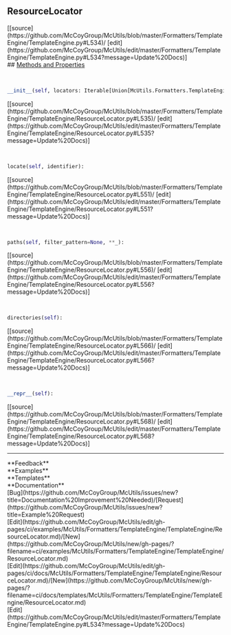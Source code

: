 ## <a id="McUtils.Formatters.TemplateEngine.TemplateEngine.ResourceLocator">ResourceLocator</a> 

<div class="docs-source-link" markdown="1">
[[source](https://github.com/McCoyGroup/McUtils/blob/master/Formatters/TemplateEngine/TemplateEngine.py#L534)/
[edit](https://github.com/McCoyGroup/McUtils/edit/master/Formatters/TemplateEngine/TemplateEngine.py#L534?message=Update%20Docs)]
</div>









<div class="collapsible-section">
 <div class="collapsible-section collapsible-section-header" markdown="1">
## <a class="collapse-link" data-toggle="collapse" href="#methods" markdown="1"> Methods and Properties</a> <a class="float-right" data-toggle="collapse" href="#methods"><i class="fa fa-chevron-down"></i></a>
 </div>
 <div class="collapsible-section collapsible-section-body collapse show" id="methods" markdown="1">
 
<a id="McUtils.Formatters.TemplateEngine.TemplateEngine.ResourceLocator.__init__" class="docs-object-method">&nbsp;</a> 
```python
__init__(self, locators: Iterable[Union[McUtils.Formatters.TemplateEngine.TemplateEngine.ResourcePathLocator, Iterable[str], Tuple[Iterable[str], Union[str, Iterable[str]]]]]): 
```
<div class="docs-source-link" markdown="1">
[[source](https://github.com/McCoyGroup/McUtils/blob/master/Formatters/TemplateEngine/TemplateEngine/ResourceLocator.py#L535)/
[edit](https://github.com/McCoyGroup/McUtils/edit/master/Formatters/TemplateEngine/TemplateEngine/ResourceLocator.py#L535?message=Update%20Docs)]
</div>


<a id="McUtils.Formatters.TemplateEngine.TemplateEngine.ResourceLocator.locate" class="docs-object-method">&nbsp;</a> 
```python
locate(self, identifier): 
```
<div class="docs-source-link" markdown="1">
[[source](https://github.com/McCoyGroup/McUtils/blob/master/Formatters/TemplateEngine/TemplateEngine/ResourceLocator.py#L551)/
[edit](https://github.com/McCoyGroup/McUtils/edit/master/Formatters/TemplateEngine/TemplateEngine/ResourceLocator.py#L551?message=Update%20Docs)]
</div>


<a id="McUtils.Formatters.TemplateEngine.TemplateEngine.ResourceLocator.paths" class="docs-object-method">&nbsp;</a> 
```python
paths(self, filter_pattern=None, **_): 
```
<div class="docs-source-link" markdown="1">
[[source](https://github.com/McCoyGroup/McUtils/blob/master/Formatters/TemplateEngine/TemplateEngine/ResourceLocator.py#L556)/
[edit](https://github.com/McCoyGroup/McUtils/edit/master/Formatters/TemplateEngine/TemplateEngine/ResourceLocator.py#L556?message=Update%20Docs)]
</div>


<a id="McUtils.Formatters.TemplateEngine.TemplateEngine.ResourceLocator.directories" class="docs-object-method">&nbsp;</a> 
```python
directories(self): 
```
<div class="docs-source-link" markdown="1">
[[source](https://github.com/McCoyGroup/McUtils/blob/master/Formatters/TemplateEngine/TemplateEngine/ResourceLocator.py#L566)/
[edit](https://github.com/McCoyGroup/McUtils/edit/master/Formatters/TemplateEngine/TemplateEngine/ResourceLocator.py#L566?message=Update%20Docs)]
</div>


<a id="McUtils.Formatters.TemplateEngine.TemplateEngine.ResourceLocator.__repr__" class="docs-object-method">&nbsp;</a> 
```python
__repr__(self): 
```
<div class="docs-source-link" markdown="1">
[[source](https://github.com/McCoyGroup/McUtils/blob/master/Formatters/TemplateEngine/TemplateEngine/ResourceLocator.py#L568)/
[edit](https://github.com/McCoyGroup/McUtils/edit/master/Formatters/TemplateEngine/TemplateEngine/ResourceLocator.py#L568?message=Update%20Docs)]
</div>



 </div>
</div>












---


<div markdown="1" class="text-secondary">
<div class="container">
  <div class="row">
   <div class="col" markdown="1">
**Feedback**   
</div>
   <div class="col" markdown="1">
**Examples**   
</div>
   <div class="col" markdown="1">
**Templates**   
</div>
   <div class="col" markdown="1">
**Documentation**   
</div>
   <div class="col" markdown="1">
   
</div>
   <div class="col" markdown="1">
   
</div>
   <div class="col" markdown="1">
   
</div>
</div>
  <div class="row">
   <div class="col" markdown="1">
[Bug](https://github.com/McCoyGroup/McUtils/issues/new?title=Documentation%20Improvement%20Needed)/[Request](https://github.com/McCoyGroup/McUtils/issues/new?title=Example%20Request)   
</div>
   <div class="col" markdown="1">
[Edit](https://github.com/McCoyGroup/McUtils/edit/gh-pages/ci/examples/McUtils/Formatters/TemplateEngine/TemplateEngine/ResourceLocator.md)/[New](https://github.com/McCoyGroup/McUtils/new/gh-pages/?filename=ci/examples/McUtils/Formatters/TemplateEngine/TemplateEngine/ResourceLocator.md)   
</div>
   <div class="col" markdown="1">
[Edit](https://github.com/McCoyGroup/McUtils/edit/gh-pages/ci/docs/McUtils/Formatters/TemplateEngine/TemplateEngine/ResourceLocator.md)/[New](https://github.com/McCoyGroup/McUtils/new/gh-pages/?filename=ci/docs/templates/McUtils/Formatters/TemplateEngine/TemplateEngine/ResourceLocator.md)   
</div>
   <div class="col" markdown="1">
[Edit](https://github.com/McCoyGroup/McUtils/edit/master/Formatters/TemplateEngine/TemplateEngine.py#L534?message=Update%20Docs)   
</div>
   <div class="col" markdown="1">
   
</div>
   <div class="col" markdown="1">
   
</div>
   <div class="col" markdown="1">
   
</div>
</div>
</div>
</div>